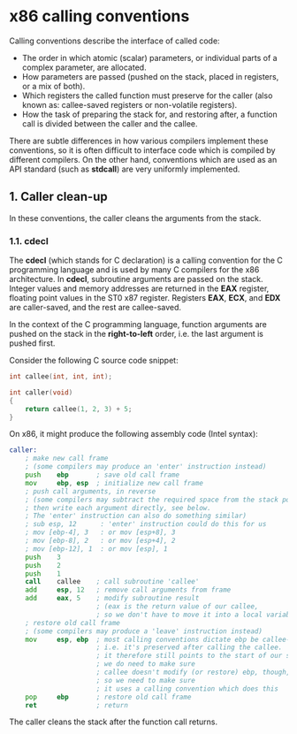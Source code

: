 # x86 calling conventions

Calling conventions describe the interface of called code:

* The order in which atomic (scalar) parameters, or individual parts of a complex parameter, are allocated.
* How parameters are passed (pushed on the stack, placed in registers, or a mix of both).
* Which registers the called function must preserve for the caller (also known as: callee-saved registers or non-volatile registers).
* How the task of preparing the stack for, and restoring after, a function call is divided between the caller and the callee.

There are subtle differences in how various compilers implement these conventions, so it is often difficult to interface code which is compiled by different compilers. On the other hand, conventions which are used as an API standard (such as **stdcall**) are very uniformly implemented.

## 1. Caller clean-up

In these conventions, the caller cleans the arguments from the stack.

### 1.1. cdecl

The **cdecl** (which stands for C declaration) is a calling convention for the C programming language and is used by many C compilers for the x86 architecture. In **cdecl**, subroutine arguments are passed on the stack. Integer values and memory addresses are returned in the **EAX** register, floating point values in the ST0 x87 register. Registers **EAX**, **ECX**, and **EDX** are caller-saved, and the rest are callee-saved.

In the context of the C programming language, function arguments are pushed on the stack in the **right-to-left** order, i.e. the last argument is pushed first.

Consider the following C source code snippet:

```c
int callee(int, int, int);

int caller(void)
{
    return callee(1, 2, 3) + 5;
}
```

On x86, it might produce the following assembly code (Intel syntax):

```asm
caller:
    ; make new call frame
    ; (some compilers may produce an 'enter' instruction instead)
    push    ebp       ; save old call frame
    mov     ebp, esp  ; initialize new call frame
    ; push call arguments, in reverse
    ; (some compilers may subtract the required space from the stack pointer,
    ; then write each argument directly, see below.
    ; The 'enter' instruction can also do something similar)
    ; sub esp, 12      : 'enter' instruction could do this for us
    ; mov [ebp-4], 3   : or mov [esp+8], 3
    ; mov [ebp-8], 2   : or mov [esp+4], 2
    ; mov [ebp-12], 1  : or mov [esp], 1
    push    3
    push    2
    push    1
    call    callee    ; call subroutine 'callee'
    add     esp, 12   ; remove call arguments from frame
    add     eax, 5    ; modify subroutine result
                      ; (eax is the return value of our callee,
                      ; so we don't have to move it into a local variable)
    ; restore old call frame
    ; (some compilers may produce a 'leave' instruction instead)
    mov     esp, ebp  ; most calling conventions dictate ebp be callee-saved,
                      ; i.e. it's preserved after calling the callee.
                      ; it therefore still points to the start of our stack frame.
                      ; we do need to make sure
                      ; callee doesn't modify (or restore) ebp, though,
                      ; so we need to make sure
                      ; it uses a calling convention which does this
    pop     ebp       ; restore old call frame
    ret               ; return
```

The caller cleans the stack after the function call returns.
